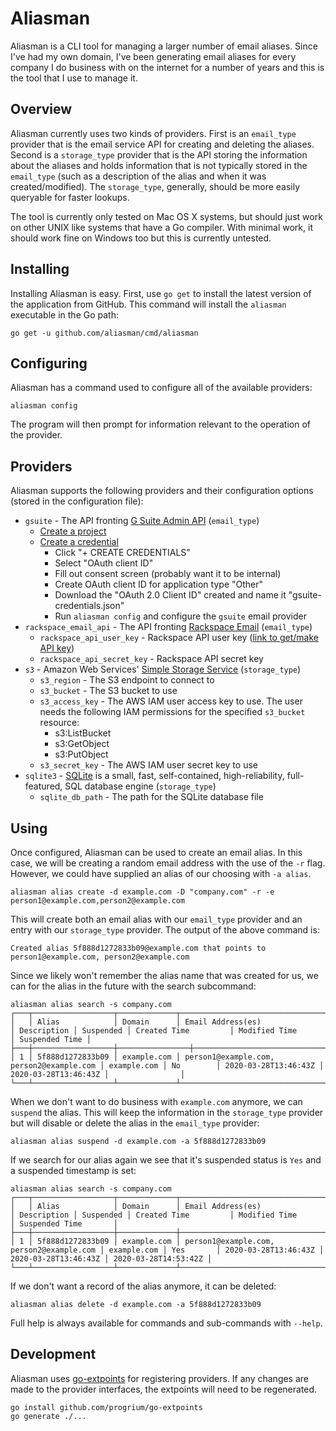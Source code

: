 # Aliasman

Aliasman is a CLI tool for managing a larger number of email aliases. Since I've had my own domain, I've been generating email aliases for every company I do business with on the internet for a number of years and this is the tool that I use to manage it.

## Overview

Aliasman currently uses two kinds of providers. First is an `email_type` provider that is the email service API for creating and deleting the aliases. Second is a `storage_type` provider that is the API storing the information about the aliases and holds information that is not typically stored in the `email_type` (such as a description of the alias and when it was created/modified). The `storage_type`, generally, should be more easily queryable for faster lookups.

The tool is currently only tested on Mac OS X systems, but should just work on other UNIX like systems that have a Go compiler. With minimal work, it should work fine on Windows too but this is currently untested.

## Installing

Installing Aliasman is easy. First, use `go get` to install the latest version
of the application from GitHub. This command will install the `aliasman` executable in the Go path:

    go get -u github.com/aliasman/cmd/aliasman

## Configuring

Aliasman has a command used to configure all of the available providers:

    aliasman config

The program will then prompt for information relevant to the operation of the provider.

## Providers

Aliasman supports the following providers and their configuration options (stored in the configuration file):

* `gsuite` - The API fronting [G Suite Admin API](https://developers.google.com/admin-sdk/admin-settings/) (`email_type`)
  * [Create a project](https://console.cloud.google.com/cloud-resource-manager)
  * [Create a credential](https://console.developers.google.com/apis/credentials)
    * Click "+ CREATE CREDENTIALS"
    * Select "OAuth client ID"
    * Fill out consent screen (probably want it to be internal)
    * Create OAuth client ID for application type "Other"
    * Download the "OAuth 2.0 Client ID" created and name it "gsuite-credentials.json"
    * Run `aliasman config` and configure the `gsuite` email provider
* `rackspace_email_api` - The API fronting [Rackspace Email](https://www.rackspace.com/email-hosting/webmail) (`email_type`)
  * `rackspace_api_user_key` - Rackspace API user key ([link to get/make API key](https://cp.rackspace.com/MyAccount/Profile?showApiKeys))
  * `rackspace_api_secret_key` - Rackspace API secret key
* `s3` - Amazon Web Services' [Simple Storage Service](https://aws.amazon.com/s3/) (`storage_type`)
  * `s3_region` - The S3 endpoint to connect to
  * `s3_bucket` - The S3 bucket to use
  * `s3_access_key` - The AWS IAM user access key to use. The user needs the following IAM permissions for the specified `s3_bucket` resource:
    * s3:ListBucket
    * s3:GetObject
    * s3:PutObject
  * `s3_secret_key` - The AWS IAM user secret key to use
* `sqlite3` - [SQLite](https://sqlite.org/index.html) is a small, fast, self-contained, high-reliability, full-featured, SQL database engine (`storage_type`)
  * `sqlite_db_path` - The path for the SQLite database file

## Using

Once configured, Aliasman can be used to create an email alias. In this case, we will be creating a random email address with the use of the `-r` flag. However, we could have supplied an alias of our choosing with `-a alias`.

    aliasman alias create -d example.com -D "company.com" -r -e person1@example.com,person2@example.com

This will create both an email alias with our `email_type` provider and an entry with our `storage_type` provider. The output of the above command is:

    Created alias 5f888d1272833b09@example.com that points to person1@example.com, person2@example.com

Since we likely won't remember the alias name that was created for us, we can for the alias in the future with the search subcommand:

    aliasman alias search -s company.com
    ┌───┬──────────────────┬─────────────┬──────────────────────────────────────────┬─────────────┬───────────┬──────────────────────┬──────────────────────┬────────────────┐
    │   │ Alias            │ Domain      │ Email Address(es)                        │ Description │ Suspended │ Created Time         │ Modified Time        │ Suspended Time │
    ├───┼──────────────────┼────────────────┼───────────────────────────────────────┼─────────────┼───────────┼──────────────────────┼──────────────────────┼────────────────┤
    │ 1 │ 5f888d1272833b09 │ example.com │ person1@example.com, person2@example.com │ example.com │ No        │ 2020-03-28T13:46:43Z │ 2020-03-28T13:46:43Z │                │
    └───┴──────────────────┴─────────────┴──────────────────────────────────────────┴─────────────┴───────────┴──────────────────────┴──────────────────────┴────────────────┘

When we don't want to do business with `example.com` anymore, we can `suspend` the alias. This will keep the information in the `storage_type` provider but will disable or delete the alias in the `email_type` provider:

    aliasman alias suspend -d example.com -a 5f888d1272833b09

If we search for our alias again we see that it's suspended status is `Yes` and a suspended timestamp is set:

    aliasman alias search -s company.com
    ┌───┬──────────────────┬─────────────┬──────────────────────────────────────────┬─────────────┬───────────┬──────────────────────┬──────────────────────┬──────────────────────┐
    │   │ Alias            │ Domain      │ Email Address(es)                        │ Description │ Suspended │ Created Time         │ Modified Time        │ Suspended Time       │
    ├───┼──────────────────┼─────────────┼──────────────────────────────────────────┼─────────────┼───────────┼──────────────────────┼──────────────────────┼──────────────────────┤
    │ 1 │ 5f888d1272833b09 │ example.com │ person1@example.com, person2@example.com │ example.com │ Yes       │ 2020-03-28T13:46:43Z │ 2020-03-28T13:46:43Z │ 2020-03-28T14:53:42Z │
    └───┴──────────────────┴─────────────┴──────────────────────────────────────────┴─────────────┴───────────┴──────────────────────┴──────────────────────┴──────────────────────┘

If we don't want a record of the alias anymore, it can be deleted:

    aliasman alias delete -d example.com -a 5f888d1272833b09

Full help is always available for commands and sub-commands with `--help`.

## Development

Aliasman uses [go-extpoints](https://github.com/progrium/go-extpoints) for registering providers. If any changes are made to the provider interfaces, the extpoints will need to be regenerated.

    go install github.com/progrium/go-extpoints
    go generate ./...
